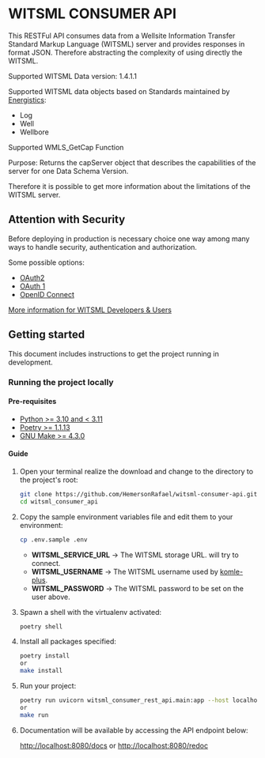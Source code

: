 # WITSML CONSUMER API

This RESTFul API consumes data from a Wellsite Information Transfer Standard Markup Language (WITSML) 
server and provides responses in format JSON. Therefore abstracting the complexity of using directly 
the WITSML.

Supported WITSML Data version: 1.4.1.1

Supported WITSML data objects based on Standards maintained by [Energistics](https://www.energistics.org/witsml-data-standards/):

- Log
- Well
- Wellbore

Supported WMLS_GetCap Function

Purpose: Returns the capServer object that describes the capabilities of the server for one Data Schema
Version.

Therefore it is possible to get more information about the limitations of the WITSML server.

## **Attention with Security**

Before deploying in production is necessary choice one way among many
ways to handle security, authentication and authorization.

Some possible options:

- [OAuth2](https://oauth.net/2/)
- [OAuth 1](https://oauth.net/1/)
- [OpenID Connect](https://openid.net/connect/)

[More information for WITSML Developers & Users](https://www.energistics.org/witsml-developers-users/)

## Getting started

This document includes instructions to get the project running in development.

### Running the project locally

#### Pre-requisites

- [Python >= 3.10 and < 3.11](https://www.python.org/)
- [Poetry >= 1.1.13](https://python-poetry.org/docs/)
- [GNU Make >= 4.3.0](https://www.gnu.org/software/make/)

#### Guide

1. Open your terminal realize the download and change to the directory to the project's root:

   ```bash
   git clone https://github.com/HemersonRafael/witsml-consumer-api.git
   cd witsml_consumer_api
   ```

2. Copy the sample environment variables file and edit them to your environment:

   ```bash
   cp .env.sample .env
   ```

    - **WITSML_SERVICE_URL** -> The WITSML storage URL. will try to connect.
    - **WITSML_USERNAME** -> The WITSML username used by [komle-plus](https://github.com/HemersonRafael/komle-plus).
    - **WITSML_PASSWORD** -> The WITSML password to be set on the user above.

3. Spawn a shell with the virtualenv activated:

   ```bash
   poetry shell
   ```

4. Install all packages specified:

   ```bash
   poetry install
   or
   make install
   ```

5. Run your project:

   ```bash
   poetry run uvicorn witsml_consumer_rest_api.main:app --host localhost --port 8080 --reload --log-level debug
   or
   make run
   ```

6. Documentation will be available by  accessing the API endpoint below:

   <http://localhost:8080/docs>
   or
   <http://localhost:8080/redoc>
